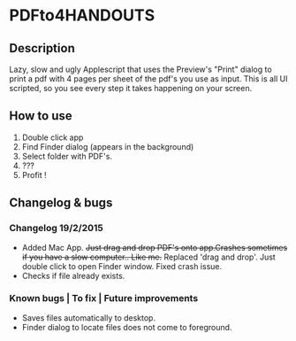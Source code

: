 # PDFto4HANDOUTS #

## Description ##
Lazy, slow and ugly Applescript that uses the Preview's "Print" dialog to print a pdf with 4 pages per sheet of the pdf's you use as input. This is all UI scripted, so you see every step it takes happening on your screen.


## How to use ##
1. Double click app
2. Find Finder dialog (appears in the background)
3. Select folder with PDF's.
4. ???
5. Profit !

## Changelog & bugs ##

### Changelog 19/2/2015 ###
- Added Mac App. ~~Just drag and drop PDF's onto app.Crashes sometimes if you have a slow computer.. Like me.~~ Replaced 'drag and drop'. Just double click to open Finder window. Fixed crash issue.
- Checks if file already exists.

### Known bugs | To fix | Future improvements ###
- Saves files automatically to desktop.
- Finder dialog to locate files does not come to foreground.